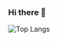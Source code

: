 ### Hi there 👋
![Top Langs](https://github-readme-stats.vercel.app/api/top-langs/?username=Alexander-Gulevski&exclude_repo=starter,Alexander-Gulevski.github.io&exclude_repo=AXITT,Alexander-Gulevski.github.io)
<!--
**Alexander-Gulevski/Alexander-Gulevski** is a ✨ _special_ ✨ repository because its `README.md` (this file) appears on your GitHub profile.

Here are some ideas to get you started:

- 🔭 I’m currently working on ...
- 🌱 I’m currently learning ...
- 👯 I’m looking to collaborate on ...
- 🤔 I’m looking for help with ...
- 💬 Ask me about ...
- 📫 How to reach me: ...
- 😄 Pronouns: ...
- ⚡ Fun fact: ...
-->
